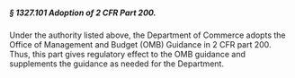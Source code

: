 ##### § 1327.101 Adoption of 2 CFR Part 200. #####

Under the authority listed above, the Department of Commerce adopts the Office of Management and Budget (OMB) Guidance in 2 CFR part 200. Thus, this part gives regulatory effect to the OMB guidance and supplements the guidance as needed for the Department.